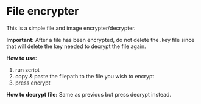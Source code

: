 # File encrypter
This is a simple file and image encrypter/decrypter.

**Important:**
After a file has been encrypted, do not delete the .key file since that will delete the key
needed to decrypt the file again.

**How to use:**
1. run script
2. copy & paste the filepath to the file you wish to encrypt
3. press encrypt

**How to decrypt file:**
Same as previous but press decrypt instead.